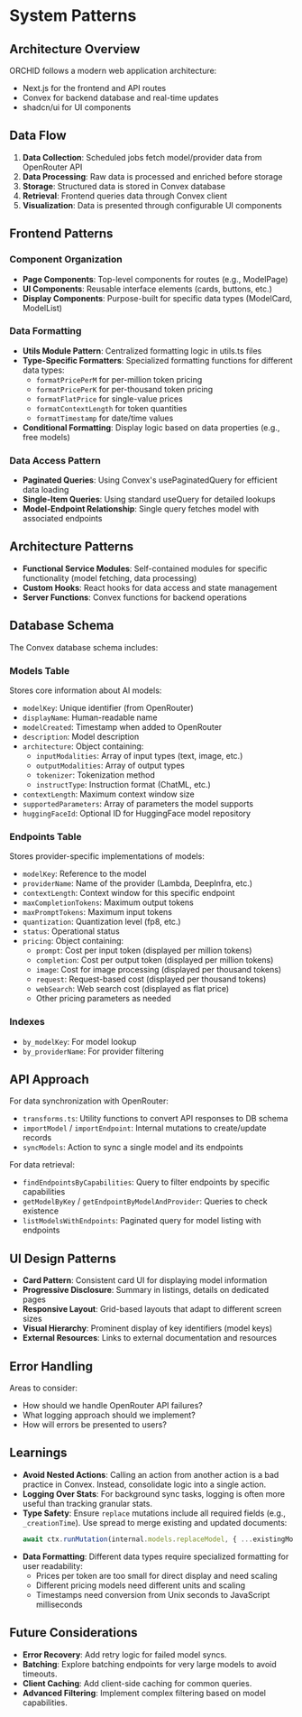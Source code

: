 # System Patterns

## Architecture Overview

ORCHID follows a modern web application architecture:

- Next.js for the frontend and API routes
- Convex for backend database and real-time updates
- shadcn/ui for UI components

## Data Flow

1. **Data Collection**: Scheduled jobs fetch model/provider data from OpenRouter API
2. **Data Processing**: Raw data is processed and enriched before storage
3. **Storage**: Structured data is stored in Convex database
4. **Retrieval**: Frontend queries data through Convex client
5. **Visualization**: Data is presented through configurable UI components

## Frontend Patterns

### Component Organization

- **Page Components**: Top-level components for routes (e.g., ModelPage)
- **UI Components**: Reusable interface elements (cards, buttons, etc.)
- **Display Components**: Purpose-built for specific data types (ModelCard, ModelList)

### Data Formatting

- **Utils Module Pattern**: Centralized formatting logic in utils.ts files
- **Type-Specific Formatters**: Specialized formatting functions for different data types:
  - `formatPricePerM` for per-million token pricing
  - `formatPricePerK` for per-thousand token pricing
  - `formatFlatPrice` for single-value prices
  - `formatContextLength` for token quantities
  - `formatTimestamp` for date/time values
- **Conditional Formatting**: Display logic based on data properties (e.g., free models)

### Data Access Pattern

- **Paginated Queries**: Using Convex's usePaginatedQuery for efficient data loading
- **Single-Item Queries**: Using standard useQuery for detailed lookups
- **Model-Endpoint Relationship**: Single query fetches model with associated endpoints

## Architecture Patterns

- **Functional Service Modules**: Self-contained modules for specific functionality (model fetching, data processing)
- **Custom Hooks**: React hooks for data access and state management
- **Server Functions**: Convex functions for backend operations

## Database Schema

The Convex database schema includes:

### Models Table

Stores core information about AI models:

- `modelKey`: Unique identifier (from OpenRouter)
- `displayName`: Human-readable name
- `modelCreated`: Timestamp when added to OpenRouter
- `description`: Model description
- `architecture`: Object containing:
  - `inputModalities`: Array of input types (text, image, etc.)
  - `outputModalities`: Array of output types
  - `tokenizer`: Tokenization method
  - `instructType`: Instruction format (ChatML, etc.)
- `contextLength`: Maximum context window size
- `supportedParameters`: Array of parameters the model supports
- `huggingFaceId`: Optional ID for HuggingFace model repository

### Endpoints Table

Stores provider-specific implementations of models:

- `modelKey`: Reference to the model
- `providerName`: Name of the provider (Lambda, DeepInfra, etc.)
- `contextLength`: Context window for this specific endpoint
- `maxCompletionTokens`: Maximum output tokens
- `maxPromptTokens`: Maximum input tokens
- `quantization`: Quantization level (fp8, etc.)
- `status`: Operational status
- `pricing`: Object containing:
  - `prompt`: Cost per input token (displayed per million tokens)
  - `completion`: Cost per output token (displayed per million tokens)
  - `image`: Cost for image processing (displayed per thousand tokens)
  - `request`: Request-based cost (displayed per thousand tokens)
  - `webSearch`: Web search cost (displayed as flat price)
  - Other pricing parameters as needed

### Indexes

- `by_modelKey`: For model lookup
- `by_providerName`: For provider filtering

## API Approach

For data synchronization with OpenRouter:

- `transforms.ts`: Utility functions to convert API responses to DB schema
- `importModel` / `importEndpoint`: Internal mutations to create/update records
- `syncModels`: Action to sync a single model and its endpoints

For data retrieval:

- `findEndpointsByCapabilities`: Query to filter endpoints by specific capabilities
- `getModelByKey` / `getEndpointByModelAndProvider`: Queries to check existence
- `listModelsWithEndpoints`: Paginated query for model listing with endpoints

## UI Design Patterns

- **Card Pattern**: Consistent card UI for displaying model information
- **Progressive Disclosure**: Summary in listings, details on dedicated pages
- **Responsive Layout**: Grid-based layouts that adapt to different screen sizes
- **Visual Hierarchy**: Prominent display of key identifiers (model keys)
- **External Resources**: Links to external documentation and resources

## Error Handling

Areas to consider:

- How should we handle OpenRouter API failures?
- What logging approach should we implement?
- How will errors be presented to users?

## Learnings

- **Avoid Nested Actions**: Calling an action from another action is a bad practice in Convex. Instead, consolidate logic into a single action.
- **Logging Over Stats**: For background sync tasks, logging is often more useful than tracking granular stats.
- **Type Safety**: Ensure `replace` mutations include all required fields (e.g., `_creationTime`). Use spread to merge existing and updated documents:
  ```typescript
  await ctx.runMutation(internal.models.replaceModel, { ...existingModel, ...model })
  ```
- **Data Formatting**: Different data types require specialized formatting for user readability:
  - Prices per token are too small for direct display and need scaling
  - Different pricing models need different units and scaling
  - Timestamps need conversion from Unix seconds to JavaScript milliseconds

## Future Considerations

- **Error Recovery**: Add retry logic for failed model syncs.
- **Batching**: Explore batching endpoints for very large models to avoid timeouts.
- **Client Caching**: Add client-side caching for common queries.
- **Advanced Filtering**: Implement complex filtering based on model capabilities.
